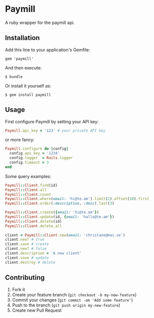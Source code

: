 # Paymill

A ruby wrapper for the paymill api.

## Installation

Add this line to your application's Gemfile:

    gem 'paymill'

And then execute:

    $ bundle

Or install it yourself as:

    $ gem install paymill

## Usage

First configure Paymill by setting your API key:

```ruby    
Paymill.api_key = '123' # your private API key
```

or more fancy:
    
```ruby
Paymill.configure do |config|
  config.api_key = '1234'
  config.logger  = Rails.logger
  config.timeout = 3
end
```

Some query examples:  

```ruby
Paymill::Client.find(id)
Paymill::Client.all
Paymill::Client.count
Paymill::Client.where(email: 'hi@te.am').limit(2).offset(10).first
Paymill::Client.order(:description, :desc).last(3)

Paymill::Client.create({email: 'hi@te.am'})
Paymill::Client.update(id, {email: 'hallo@te.am'})
Paymill::Client.delete(id)
Paymill::Client.delete_all
    
client = Paymill::Client.new(email: 'christane@mai.se')
client.new? # true
client.save # create
client.new? # false
client.description = 'A new client'
client.save # update
client.destroy # delete
```

## Contributing

1. Fork it
2. Create your feature branch (`git checkout -b my-new-feature`)
3. Commit your changes (`git commit -am 'Add some feature'`)
4. Push to the branch (`git push origin my-new-feature`)
5. Create new Pull Request
